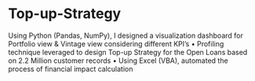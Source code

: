 # Top-up-Strategy
 Using Python (Pandas, NumPy), I designed a visualization dashboard for Portfolio view & Vintage view considering different KPI’s • Profiling technique leveraged to design Top-up Strategy for the Open Loans based on 2.2 Million customer records • Using Excel (VBA), automated the process of financial impact calculation
